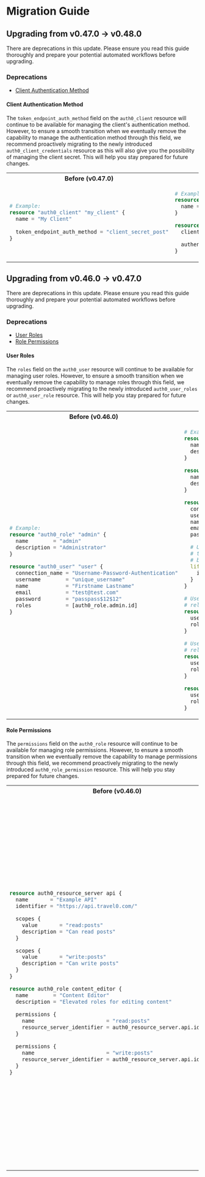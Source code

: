 # Migration Guide

## Upgrading from v0.47.0 → v0.48.0

There are deprecations in this update. Please ensure you read this guide thoroughly and prepare your potential
automated workflows before upgrading.

### Deprecations

- [Client Authentication Method](#client-authentication-method)


#### Client Authentication Method


The `token_endpoint_auth_method` field on the `auth0_client` resource will continue to be available for managing the
client's authentication method. However, to ensure a smooth transition when we eventually remove the capability to 
manage the authentication method through this field, we recommend proactively migrating to the newly introduced 
`auth0_client_credentials` resource as this will also give you the possibility of managing the client secret.
This will help you stay prepared for future changes.

<table>
<tr>
<th>Before (v0.47.0)</th>
<th>After (v0.48.0)</th>
</tr>
<tr>
<td>

```terraform
# Example:
resource "auth0_client" "my_client" {
  name = "My Client"
  
  token_endpoint_auth_method = "client_secret_post"
}
```

</td>
<td>

```terraform
# Example:
resource "auth0_client" "my_client" {
  name = "My Client"
}

resource "auth0_client_credentials" "test" {
  client_id = auth0_client.my_client.id

  authentication_method = "client_secret_post"
}
```

</td>
</tr>
</table>

## Upgrading from v0.46.0 → v0.47.0

There are deprecations in this update. Please ensure you read this guide thoroughly and prepare your potential
automated workflows before upgrading.

### Deprecations

- [User Roles](#user-roles)
- [Role Permissions](#role-permissions)

#### User Roles

The `roles` field on the `auth0_user` resource will continue to be available for managing user roles. However, to ensure
a smooth transition when we eventually remove the capability to manage roles through this field, we recommend
proactively migrating to the newly introduced `auth0_user_roles` or `auth0_user_role` resource. This will help you stay
prepared for future changes.

<table>
<tr>
<th>Before (v0.46.0)</th>
<th>After (v0.47.0)</th>
</tr>
<tr>
<td>

```terraform
# Example:
resource "auth0_role" "admin" {
  name        = "admin"
  description = "Administrator"
}

resource "auth0_user" "user" {
  connection_name = "Username-Password-Authentication"
  username        = "unique_username"
  name            = "Firstname Lastname"
  email           = "test@test.com"
  password        = "passpass$12$12"
  roles           = [auth0_role.admin.id]
}
```

</td>
<td>

```terraform
# Example:
resource "auth0_role" "admin" {
  name        = "admin"
  description = "Administrator"
}

resource "auth0_role" "owner" {
  name        = "owner"
  description = "Owner"
}

resource "auth0_user" "user" {
  connection_name = "Username-Password-Authentication"
  username        = "unique_username"
  name            = "Firstname Lastname"
  email           = "test@test.com"
  password        = "passpass$12$12"

  # Until we remove the ability to operate changes on
  # the roles field it is important to have this
  # block in the config, to avoid diffing issues.
  lifecycle {
    ignore_changes = [roles]
  }
}

# Use the auth0_user_roles to manage a 1:many
# relationship between the user and its roles.
resource auth0_user_roles user_roles {
  user_id = auth0_user.user.id
  roles   = [ auth0_role.admin.id, auth0_role.owner.id ]
}

# Use the auth0_user_role to manage a 1:1
# relationship between the user and its role.
resource auth0_user_role user_admin {
  user_id = auth0_user.user.id
  role_id = auth0_role.admin.id
}

resource auth0_user_role user_owner {
  user_id = auth0_user.user.id
  role_id = auth0_role.owner.id
}
```

</td>
</tr>
</table>

#### Role Permissions

The `permissions` field on the `auth0_role` resource will continue to be available for managing role permissions. However, to ensure
a smooth transition when we eventually remove the capability to manage permissions through this field, we recommend
proactively migrating to the newly introduced `auth0_role_permission` resource. This will help you stay
prepared for future changes.

<table>
<tr>
<th>Before (v0.46.0)</th>
<th>After (v0.47.0)</th>
</tr>
<tr>
<td>

```terraform
resource auth0_resource_server api {
  name       = "Example API"
  identifier = "https://api.travel0.com/"

  scopes {
    value       = "read:posts"
    description = "Can read posts"
  }

  scopes {
    value       = "write:posts"
    description = "Can write posts"
  }
}

resource auth0_role content_editor {
  name        = "Content Editor"
  description = "Elevated roles for editing content"

  permissions {
    name                       = "read:posts"
    resource_server_identifier = auth0_resource_server.api.identifier
  }

  permissions {
    name                       = "write:posts"
    resource_server_identifier = auth0_resource_server.api.identifier
  }
}
```

</td>
<td>

```terraform
resource auth0_resource_server api {
  name       = "Example API"
  identifier = "https://api.travel0.com/"

  scopes {
    value       = "read:posts"
    description = "Can read posts"
  }

  scopes {
    value       = "write:posts"
    description = "Can write posts"
  }
}

resource auth0_role content_editor {
  name        = "Content Editor"
  description = "Elevated roles for editing content"

  # Until we remove the ability to operate changes on
  # the permissions field it is important to have this
  # block in the config, to avoid diffing issues.
	lifecycle {
		ignore_changes = [ permissions ]
	}
}

# Use the auth0_role_permissions to manage a 1:many
# relationship between the role and its permissions.
resource "auth0_role_permissions" "editor_permissions" {
	role_id = auth0_role.content_editor.id

  permissions  {
    resource_server_identifier = auth0_resource_server.api.identifier
    name                       = "read:posts"
  }

  permissions  {
    resource_server_identifier = auth0_resource_server.api.identifier
    name                       = "write:posts"
  }
}

# Use the auth0_role_permission resource to manage a 1:1
# relationship between a role and its permissions.
resource "auth0_role_permission" "read_posts_permission" {
	role_id                    = auth0_role.content_editor.id
	resource_server_identifier = auth0_resource_server.api.identifier
	permission                 = "read:posts"
}

resource "auth0_role_permission" "write_posts_permission" {
	role_id                    = auth0_role.content_editor.id
	resource_server_identifier = auth0_resource_server.api.identifier
	permission                 = "write:posts"
}
```

</td>
</tr>
</table>
